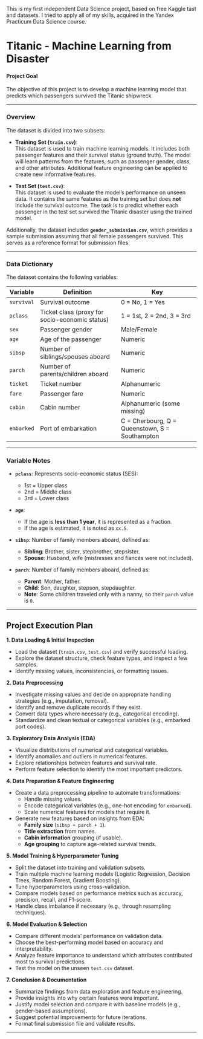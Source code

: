 This is my first independent Data Science project, based on free Kaggle tast and datasets.
I tried to apply all of my skills, acquired in the Yandex Practicum Data Science course.

# Titanic - Machine Learning from Disaster

#### **Project Goal**  
The objective of this project is to develop a machine learning model that predicts which passengers survived the Titanic shipwreck.

---

### **Overview**  
The dataset is divided into two subsets:  

- **Training Set (`train.csv`)**:  
  This dataset is used to train machine learning models. It includes both passenger features and their survival status (ground truth). The model will learn patterns from the features, such as passenger gender, class, and other attributes. Additional feature engineering can be applied to create new informative features.

- **Test Set (`test.csv`)**:  
  This dataset is used to evaluate the model’s performance on unseen data. It contains the same features as the training set but does **not** include the survival outcome. The task is to predict whether each passenger in the test set survived the Titanic disaster using the trained model.

Additionally, the dataset includes **`gender_submission.csv`**, which provides a sample submission assuming that all female passengers survived. This serves as a reference format for submission files.

---

### **Data Dictionary**  
The dataset contains the following variables:

| **Variable**  | **Definition**                                | **Key**                      |
|--------------|---------------------------------------------|-----------------------------|
| `survival`   | Survival outcome                           | 0 = No, 1 = Yes             |
| `pclass`     | Ticket class (proxy for socio-economic status) | 1 = 1st, 2 = 2nd, 3 = 3rd  |
| `sex`        | Passenger gender                           | Male/Female                 |
| `age`        | Age of the passenger                      | Numeric                     |
| `sibsp`      | Number of siblings/spouses aboard         | Numeric                     |
| `parch`      | Number of parents/children aboard        | Numeric                     |
| `ticket`     | Ticket number                            | Alphanumeric                 |
| `fare`       | Passenger fare                           | Numeric                      |
| `cabin`      | Cabin number                             | Alphanumeric (some missing)  |
| `embarked`   | Port of embarkation                      | C = Cherbourg, Q = Queenstown, S = Southampton |

---

### **Variable Notes**  
- **`pclass`**: Represents socio-economic status (SES):  
  - 1st = Upper class  
  - 2nd = Middle class  
  - 3rd = Lower class  

- **`age`**:  
  - If the age is **less than 1 year**, it is represented as a fraction.  
  - If the age is estimated, it is noted as `xx.5`.  

- **`sibsp`**: Number of family members aboard, defined as:  
  - **Sibling**: Brother, sister, stepbrother, stepsister.  
  - **Spouse**: Husband, wife (mistresses and fiancés were not included).  

- **`parch`**: Number of family members aboard, defined as:  
  - **Parent**: Mother, father.  
  - **Child**: Son, daughter, stepson, stepdaughter.  
  - **Note**: Some children traveled only with a nanny, so their `parch` value is `0`.  

---

## **Project Execution Plan**  

**1. Data Loading & Initial Inspection**
   - Load the dataset (`train.csv`, `test.csv`) and verify successful loading.
   - Explore the dataset structure, check feature types, and inspect a few samples.
   - Identify missing values, inconsistencies, or formatting issues.

**2. Data Preprocessing**
   - Investigate missing values and decide on appropriate handling strategies (e.g., imputation, removal).
   - Identify and remove duplicate records if they exist.
   - Convert data types where necessary (e.g., categorical encoding).
   - Standardize and clean textual or categorical variables (e.g., embarked port codes).

**3. Exploratory Data Analysis (EDA)**
   - Visualize distributions of numerical and categorical variables.
   - Identify anomalies and outliers in numerical features.
   - Explore relationships between features and survival rate.
   - Perform feature selection to identify the most important predictors.

**4. Data Preparation & Feature Engineering**
   - Create a data preprocessing pipeline to automate transformations:
     - Handle missing values.
     - Encode categorical variables (e.g., one-hot encoding for `embarked`).
     - Scale numerical features for models that require it.
   - Generate new features based on insights from EDA:
     - **Family size** (`sibsp + parch + 1`).
     - **Title extraction** from names.
     - **Cabin information** grouping (if usable).
     - **Age grouping** to capture age-related survival trends.

**5. Model Training & Hyperparameter Tuning**
   - Split the dataset into training and validation subsets.
   - Train multiple machine learning models (Logistic Regression, Decision Trees, Random Forest, Gradient Boosting).
   - Tune hyperparameters using cross-validation.
   - Compare models based on performance metrics such as accuracy, precision, recall, and F1-score.
   - Handle class imbalance if necessary (e.g., through resampling techniques).

**6. Model Evaluation & Selection**
   - Compare different models’ performance on validation data.
   - Choose the best-performing model based on accuracy and interpretability.
   - Analyze feature importance to understand which attributes contributed most to survival predictions.
   - Test the model on the unseen `test.csv` dataset.

**7. Conclusion & Documentation**
   - Summarize findings from data exploration and feature engineering.
   - Provide insights into why certain features were important.
   - Justify model selection and compare it with baseline models (e.g., gender-based assumptions).
   - Suggest potential improvements for future iterations.
   - Format final submission file and validate results.

---